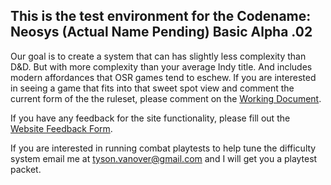 ## This is the test environment for the Codename: Neosys (Actual Name Pending) Basic Alpha .02 

Our goal is to create a system that can has slightly less complexity than D&amp;D. But with more complexity than your average Indy title. And includes modern affordances that OSR games tend to eschew. If you are interested in seeing a game that fits into that sweet spot view and comment the current form of the the ruleset, please comment on the [Working Document](https://docs.google.com/document/d/17lTn_lGhdV852Dl1cnE2N9I6CH7k-PraQphxsXD_6e8/edit?usp=sharing).

If you have any feedback for the site functionality, please fill out the [Website Feedback Form](https://docs.google.com/forms/d/e/1FAIpQLSete-gKSLSuyW-yjVtecAzSeQ2-B-Y25WaK98dRCO7-3J6rcA/viewform?usp=sf_link). 

If you are interested in running combat playtests to help tune the difficulty system email me at [tyson.vanover@gmail.com](mailto:tyson.vanover@gmail.com) and I will get you a playtest packet.